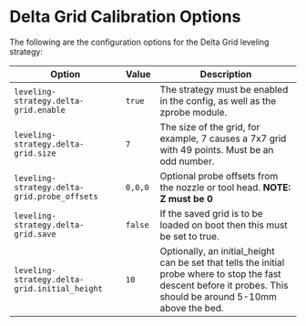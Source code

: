 
# Delta Grid Calibration Options

The following are the configuration options for the Delta Grid leveling strategy:

| Option | Value | Description |
| ------ | ----- | ----------- |
| `leveling-strategy.delta-grid.enable` | `true` | The strategy must be enabled in the config, as well as the zprobe module. |
| `leveling-strategy.delta-grid.size` | `7` | The size of the grid, for example, 7 causes a 7x7 grid with 49 points. Must be an odd number. |
| `leveling-strategy.delta-grid.probe_offsets` | `0,0,0` | Optional probe offsets from the nozzle or tool head. **NOTE: Z must be 0** |
| `leveling-strategy.delta-grid.save` | `false` | If the saved grid is to be loaded on boot then this must be set to true. |
| `leveling-strategy.delta-grid.initial_height` | `10` | Optionally, an initial_height can be set that tells the initial probe where to stop the fast descent before it probes. This should be around 5-10mm above the bed. |
